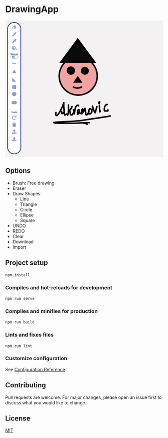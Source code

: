 # DrawingApp

![](image.PNG)

## Options
* Brush: Free drawing
* Eraser
* Draw Shapes:
  * Line
  * Triangle
  * Circle
  * Ellipse
  * Square
* UNDO
* REDO
* Clear
* Download
* Import

## Project setup

```
npm install
```

### Compiles and hot-reloads for development

```
npm run serve
```

### Compiles and minifies for production

```
npm run build
```

### Lints and fixes files

```
npm run lint
```

### Customize configuration

See [Configuration Reference](https://cli.vuejs.org/config/).

## Contributing
Pull requests are welcome. For major changes, please open an issue first to discuss what you would like to change.

## License
[MIT](https://choosealicense.com/licenses/mit/)
